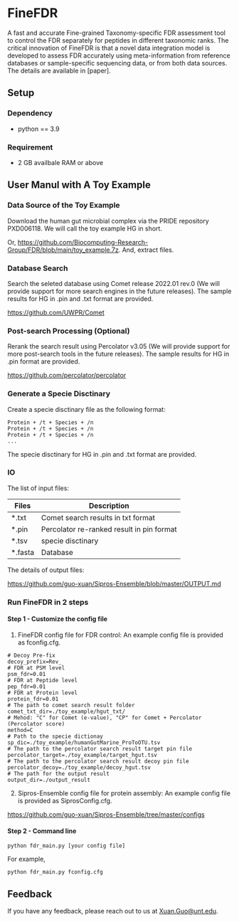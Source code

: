
# FineFDR

A fast and accurate Fine-grained Taxonomy-specific FDR assessment tool to control the FDR separately for peptides in different taxonomic ranks. The critical innovation of FineFDR is that a novel data integration model is developed to assess FDR accurately using meta-information from reference databases or sample-specific sequencing data, or from both data sources. The details are available in [paper].


## Setup

### Dependency

- python == 3.9

### Requirement

- 2 GB availbale RAM or above



## User Manul with A Toy Example

### Data Source of the Toy Example

Download the human gut microbial complex via the PRIDE repository PXD006118. We will call the toy example HG in short.

Or, https://github.com/Biocomputing-Research-Group/FDR/blob/main/toy_example.7z. And, extract files.

### Database Search

Search the seleted database using Comet release 2022.01 rev.0 (We will provide support for more search engines in the future releases). The sample results for HG in .pin and .txt format are provided.

https://github.com/UWPR/Comet

### Post-search Processing (Optional)

Rerank the search result using Percolator v3.05 (We will provide support for more post-search tools in the future releases). The sample results for HG in .pin format are provided.

https://github.com/percolator/percolator

### Generate a Specie Disctinary

Create a specie disctinary file as the following format:

```
Protein + /t + Species + /n
Protein + /t + Species + /n
Protein + /t + Species + /n
...
```
The specie disctinary for HG in .pin and .txt format are provided.

### IO

The list of input files:

| Files        | Description |
| ----------- | ----------- |
| *.txt     | Comet search results in txt format      |
| *.pin   | Percolator re-ranked result in pin format        |
| *.tsv     |specie disctinary      |
| *.fasta   | Database        |

The details of output files:

https://github.com/guo-xuan/Sipros-Ensemble/blob/master/OUTPUT.md


### Run FineFDR in 2 steps

#### Step 1 - Customize the config file
1. FineFDR config file for FDR control: An example config file is provided as fconfig.cfg.

```
# Decoy Pre-fix
decoy_prefix=Rev_
# FDR at PSM level
psm_fdr=0.01
# FDR at Peptide level
pep_fdr=0.01
# FDR at Protein level
protein_fdr=0.01
# The path to comet search result folder
comet_txt_dir=./toy_example/hgut_txt/
# Mehod: "C" for Comet (e-value), "CP" for Comet + Percolator (Percolator score)
method=C
# Path to the specie dictionay
sp_dic=./toy_example/humanGutMarine_ProToOTU.tsv
# The path to the percolator search result target pin file
percolator_target=./toy_example/target_hgut.tsv
# The path to the percolator search result decoy pin file
percolator_decoy=./toy_example/decoy_hgut.tsv
# The path for the output result
output_dir=./output_result
```
2. Sipros-Ensemble config file for protein assembly: An example config file is provided as SiprosConfig.cfg.

https://github.com/guo-xuan/Sipros-Ensemble/tree/master/configs

#### Step 2 - Command line

```
python fdr_main.py [your config file]
```
For example,

```
python fdr_main.py fconfig.cfg
```

## Feedback

If you have any feedback, please reach out to us at Xuan.Guo@unt.edu.



